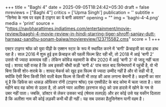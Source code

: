 +++
title = "Baghi 4"
date = 2025-09-05T18:24:42+05:30
draft = false
mreviews = ["Baghi 4"]
critics = ['Upma Singh']
publication = ''
subtitle = "सिनेमा के नाम पर वहम है टाइगर का ये बागी अवतार"
opening = ""
img = 'baghi-4-4.png'
media = 'print'
source = "https://navbharattimes.indiatimes.com/entertainment/movie-review/baaghi-4-movie-review-in-hindi-starring-tiger-shroff-sanjay-dutt-harnaaz-sandhu-sonam-bajwa/moviereview/123715582.cms"
score = 1
+++

एक्टर टाइगर श्रॉफ को युवा पीढ़ी के एक्शन स्टार के रूप में स्थापित करने में 'बागी' फ्रेंचाइजी का बड़ा हाथ रहा है। साल 2016 में शुरू हुई इस फ्रेंचाइज की पहली फिल्म हिट रही थी, तो 2018 में आई 'बागी 2' उससे भी ज्यादा कामयाब रही। लेकिन कोविड महामारी के बीच 2020 में आई 'बागी 3' वो जादू नहीं चला पाई। शायद यही वजह है कि अब इसकी चौथी कड़ी 'बागी 4' पांच साल बाद सिनेमाघरों में पहुंची है, वो भी बिना किसी शोर-शराबे के। शायद मेकर्स को खुद इस फिल्म से ज्यादा उम्मीद नहीं है और वो सही भी हैं, क्योंकि ऐसी बिना किसी सिरे वाली बेदम फिल्म से किसी भी तरह की आस लगाना बेमानी है। कहानी का सार यूं है कि डिफेंस का धाकड़ ऑफिसर रॉनी (टाइगर श्रॉफ) एक एक्सीडेंट के बाद कोमा में चला जाता है। सात महीने बाद वह कोमा से उठता है, तो अपने प्यार अलीशा (हरनाज संधू) को उस हादसे में खोने के गम से उबर नहीं पाता। जबकि, डॉक्टर से लेकर उसका भाई (श्रेयस तलपड़े) और हर कोई उसे यह यकीन दिलाता है कि अलीशा नाम की कोई लड़की कभी थी ही नहीं। यह सब उसका हैलुसिनेशन यानी वहम है।
